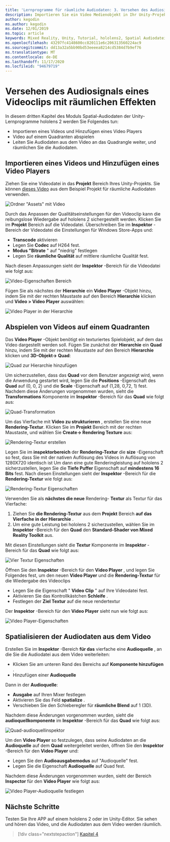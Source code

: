 ```yaml
---
title: 'Lernprogramme für räumliche Audiodaten: 3. Versehen des Audiosignals eines Videoclips mit räumlichen Effekten'
description: Importieren Sie ein Video Medienobjekt in Ihr Unity-Projekt, und räumlichen Sie die Audiodaten aus dem Video.
author: kegodin
ms.author: kegodin
ms.date: 12/01/2019
ms.topic: article
keywords: Mixed Reality, Unity, Tutorial, hololens2, Spatial Audiodatei, mrtk, Mixed Reality Toolkit, UWP, Windows 10, HRTF, Head-Related Transfer Function, Reverb, Microsoft spatializer, Video Import, Video Player
ms.openlocfilehash: 43297fc4148600cc820111e6c206313560224ac9
ms.sourcegitcommit: dd13a32a5bb90bd53eeeea8214cd5384d7b9ef76
ms.translationtype: MT
ms.contentlocale: de-DE
ms.lasthandoff: 11/17/2020
ms.locfileid: "94679719"
---
```

# <a name="spatializing-audio-from-a-video"></a>Versehen des Audiosignals eines Videoclips mit räumlichen Effekten
In diesem dritten Kapitel des Moduls Spatial-Audiodaten der Unity-Lernprogramme hololens 2 werden Sie Folgendes tun:
* Importieren eines Videos und Hinzufügen eines Video Players
* Video auf einem Quadranten abspielen
* Leiten Sie Audiodaten aus dem Video an das Quadrangle weiter, und räumlichen Sie die Audiodaten.

## <a name="import-a-video-and-add-a-video-player"></a>Importieren eines Videos und Hinzufügen eines Video Players

Ziehen Sie eine Videodatei in das **Projekt** Bereich Ihres Unity-Projekts. Sie können [dieses Video](https://github.com/microsoft/spatialaudio-unity/blob/develop/Samples/MicrosoftSpatializerSample/Assets/Microsoft%20HoloLens%20-%20Spatial%20Sound-PTPvx7mDon4.mp4?raw=true) aus dem Beispiel Projekt für räumliche Audiodaten verwenden.

![Ordner "Assets" mit Video](images/spatial-audio/assets-folder-with-video.png)

Durch das Anpassen der Qualitätseinstellungen für den Videoclip kann die reibungslose Wiedergabe auf hololens 2 sichergestellt werden. Klicken Sie im **Projekt** Bereich auf die Videodatei. Überschreiben Sie im **Inspektor** -Bereich der Videodatei die Einstellungen für Windows Store-Apps und:
* **Transcode** aktivieren
* Legen Sie **Codec** auf H264 fest.
* **Modus "Bitrate** " auf "niedrig" festlegen
* Legen Sie **räumliche Qualität** auf mittlere räumliche Qualität fest.

Nach diesen Anpassungen sieht der **Inspektor** -Bereich für die Videodatei wie folgt aus:

![Video-Eigenschaften Bereich](images/spatial-audio/video-property-pane.png)

Fügen Sie als nächstes der **Hierarchie** ein **Video Player** -Objekt hinzu, indem Sie mit der rechten Maustaste auf den Bereich **Hierarchie** klicken und **Video > Video Player** auswählen:

![Video Player in der Hierarchie](images/spatial-audio/video-player-in-hierarchy.png)

## <a name="play-video-onto-a-quadrangle"></a>Abspielen von Videos auf einem Quadranten
Das **Video Player** -Objekt benötigt ein texturiertes Spielobjekt, auf dem das Video dargestellt werden soll. Fügen Sie zunächst der **Hierarchie** ein **Quad** hinzu, indem Sie mit der rechten Maustaste auf den Bereich **Hierarchie** klicken und **3D-Objekt-> Quad**:

![Quad zur Hierarchie hinzufügen](images/spatial-audio/add-quad-to-hierarchy.png)

Um sicherzustellen, dass das **Quad** vor dem Benutzer angezeigt wird, wenn die Anwendung gestartet wird, legen Sie die **Positions** -Eigenschaft des **Quad** auf (0, 0, 2) und die **Scale** -Eigenschaft auf (1,28, 0,72, 1) fest. Nachdem diese Änderungen vorgenommen wurden, sieht die **Transformations** Komponente im **Inspektor** -Bereich für das **Quad** wie folgt aus:

![Quad-Transformation](images/spatial-audio/quad-transform.png)

Um das Vierfache mit **Video zu strukturieren** , erstellen Sie eine neue **Rendering-Textur**. Klicken Sie im **Projekt** Bereich mit der rechten Maustaste, und wählen Sie **Create-> Rendering Texture** aus:

![Rendering-Textur erstellen](images/spatial-audio/create-render-texture.png)

Legen Sie im **inspektorbereich** der **Rendering-Textur** die **size** -Eigenschaft so fest, dass Sie mit der nativen Auflösung des Videos in Auflösung von 1280X720 identisch ist Um dann eine gute Renderingleistung auf hololens 2 sicherzustellen, legen Sie die **Tiefe Puffer** Eigenschaft auf **mindestens 16 Bits** fest. Nach diesen Einstellungen sieht der **Inspektor** -Bereich für die **Rendering-Textur** wie folgt aus:

![Rendering-Textur Eigenschaften](images/spatial-audio/render-texture-properties.png)

Verwenden Sie als **nächstes die neue** Rendering- **Textur** als Textur für das Vierfache:
1. Ziehen Sie **die Rendering-Textur** aus dem **Projekt** Bereich **auf das Vierfache in der** **Hierarchie** .
2. Um eine gute Leistung bei hololens 2 sicherzustellen, wählen Sie im **Inspektor** -Bereich für den **Quad** den **Standard-Shader von Mixed Reality Toolkit** aus.

Mit diesen Einstellungen sieht die **Textur** Komponente im **Inspektor** -Bereich für das **Quad** wie folgt aus:

![Vier Textur Eigenschaften](images/spatial-audio/quad-texture-properties.png)

Öffnen Sie den **Inspektor** -Bereich für den **Video Player** , und legen Sie Folgendes fest, um den neuen **Video Player** und die **Rendering-Textur** für die Wiedergabe des Videoclips
* Legen Sie die Eigenschaft " **Video Clip** " auf Ihre Videodatei fest.
* Aktivieren Sie das Kontrollkästchen **Schleife** .
* Festlegen der **Ziel Textur** auf die neue rendertextur

Der **Inspektor** -Bereich für den **Video Player** sieht nun wie folgt aus:

![Video Player-Eigenschaften](images/spatial-audio/video-player-properties.png)

## <a name="spatialize-the-audio-from-the-video"></a>Spatialisieren der Audiodaten aus dem Video
Erstellen Sie im **Inspektor** -Bereich **für das** vierfache eine **Audioquelle** , an die Sie die Audiodatei aus dem Video weiterleiten:
* Klicken Sie am unteren Rand des Bereichs auf **Komponente hinzufügen** .
* Hinzufügen einer **Audioquelle**

Dann in der **Audioquelle**:
* **Ausgabe** auf Ihren Mixer festlegen
* Aktivieren Sie das Feld **spatialize** .
* Verschieben Sie den Schieberegler für **räumliche Blend** auf 1 (3D).

Nachdem diese Änderungen vorgenommen wurden, sieht die **audioquellkomponente** im **Inspektor** -Bereich für das **Quad** wie folgt aus:

![Quad-audioquellinspektor](images/spatial-audio/quad-audio-source-inspector.png)

Um den **Video Player** so festzulegen, dass seine Audiodaten an die **Audioquelle** auf dem **Quad** weitergeleitet werden, öffnen Sie den **Inspektor** -Bereich für den **Video Player** und:
* Legen Sie den **Audioausgabemodus** auf "Audioquelle" fest.
* Legen Sie die Eigenschaft **Audioquelle** auf Quad fest.

Nachdem diese Änderungen vorgenommen wurden, sieht der Bereich **Inspector** für den **Video Player** wie folgt aus:

![Video Player-Audioquelle festlegen](images/spatial-audio/video-player-set-audio-source.png)

## <a name="next-steps"></a>Nächste Schritte
Testen Sie Ihre APP auf einem hololens 2 oder im Unity-Editor. Sie sehen und hören das Video, und die Audiodaten aus dem Video werden räumlich.

> [!div class="nextstepaction"]
> [Kapitel 4](unity-spatial-audio-ch4.md) 

